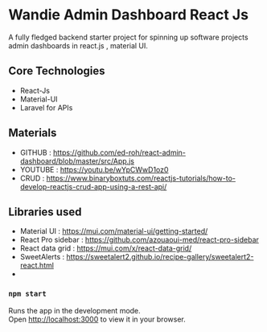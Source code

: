 # Wandie Admin Dashboard React Js

A fully fledged backend starter project for spinning up software projects admin dashboards in react.js , material UI.

## Core Technologies
- React-Js
- Material-UI 
- Laravel for APIs


## Materials 
- GITHUB : https://github.com/ed-roh/react-admin-dashboard/blob/master/src/App.js
- YOUTUBE : https://youtu.be/wYpCWwD1oz0
- CRUD : https://www.binaryboxtuts.com/reactjs-tutorials/how-to-develop-reactjs-crud-app-using-a-rest-api/


## Libraries used 
- Material UI : https://mui.com/material-ui/getting-started/
- React Pro sidebar : https://github.com/azouaoui-med/react-pro-sidebar
- React data grid : https://mui.com/x/react-data-grid/
- SweetAlerts : https://sweetalert2.github.io/recipe-gallery/sweetalert2-react.html
- 


### `npm start`

Runs the app in the development mode.\
Open [http://localhost:3000](http://localhost:3000) to view it in your browser.
